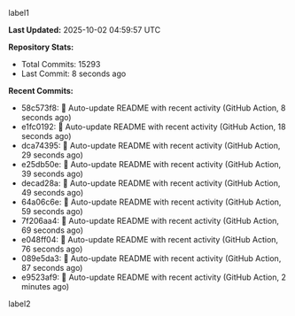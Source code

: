 
label1 
<!-- ACTIVITY_START -->
**Last Updated:** 2025-10-02 04:59:57 UTC

**Repository Stats:**
- Total Commits: 15293
- Last Commit: 8 seconds ago

**Recent Commits:**
- 58c573f8: 🤖 Auto-update README with recent activity (GitHub Action, 8 seconds ago)
- e1fc0192: 🤖 Auto-update README with recent activity (GitHub Action, 18 seconds ago)
- dca74395: 🤖 Auto-update README with recent activity (GitHub Action, 29 seconds ago)
- e25db50e: 🤖 Auto-update README with recent activity (GitHub Action, 39 seconds ago)
- decad28a: 🤖 Auto-update README with recent activity (GitHub Action, 49 seconds ago)
- 64a06c6e: 🤖 Auto-update README with recent activity (GitHub Action, 59 seconds ago)
- 7f206aa4: 🤖 Auto-update README with recent activity (GitHub Action, 69 seconds ago)
- e048ff04: 🤖 Auto-update README with recent activity (GitHub Action, 76 seconds ago)
- 089e5da3: 🤖 Auto-update README with recent activity (GitHub Action, 87 seconds ago)
- e9523af9: 🤖 Auto-update README with recent activity (GitHub Action, 2 minutes ago)
<!-- ACTIVITY_END -->

label2

